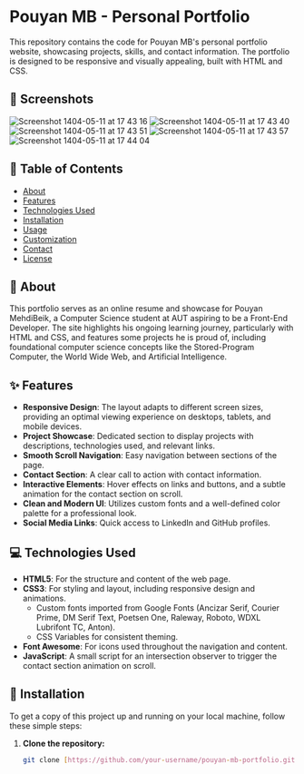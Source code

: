 # Pouyan MB - Personal Portfolio

This repository contains the code for Pouyan MB's personal portfolio website, showcasing projects, skills, and contact information. The portfolio is designed to be responsive and visually appealing, built with HTML and CSS.

## 📸 Screenshots
![Screenshot 1404-05-11 at 17 43 16](https://github.com/user-attachments/assets/a45c227b-5d6e-40f8-bbc9-dd74075ebcc8)
![Screenshot 1404-05-11 at 17 43 40](https://github.com/user-attachments/assets/0f082f92-086f-4ab1-a4ff-cbed6ec9b53e)
![Screenshot 1404-05-11 at 17 43 51](https://github.com/user-attachments/assets/cb29582a-299f-4221-98cd-63a10182b5cf)
![Screenshot 1404-05-11 at 17 43 57](https://github.com/user-attachments/assets/d63ed80c-16ff-4593-805e-e0c7fe176657)
![Screenshot 1404-05-11 at 17 44 04](https://github.com/user-attachments/assets/4b50aba1-9d2c-4f32-a2b9-18f0c967f35a)

## 📖 Table of Contents

- [About](#about)
- [Features](#features)
- [Technologies Used](#technologies-used)
- [Installation](#installation)
- [Usage](#usage)
- [Customization](#customization)
- [Contact](#contact)
- [License](#license)

## 🌟 About

This portfolio serves as an online resume and showcase for Pouyan MehdiBeik, a Computer Science student at AUT aspiring to be a Front-End Developer. The site highlights his ongoing learning journey, particularly with HTML and CSS, and features some projects he is proud of, including foundational computer science concepts like the Stored-Program Computer, the World Wide Web, and Artificial Intelligence.

## ✨ Features

- **Responsive Design**: The layout adapts to different screen sizes, providing an optimal viewing experience on desktops, tablets, and mobile devices.
- **Project Showcase**: Dedicated section to display projects with descriptions, technologies used, and relevant links.
- **Smooth Scroll Navigation**: Easy navigation between sections of the page.
- **Contact Section**: A clear call to action with contact information.
- **Interactive Elements**: Hover effects on links and buttons, and a subtle animation for the contact section on scroll.
- **Clean and Modern UI**: Utilizes custom fonts and a well-defined color palette for a professional look.
- **Social Media Links**: Quick access to LinkedIn and GitHub profiles.

## 💻 Technologies Used

- **HTML5**: For the structure and content of the web page.
- **CSS3**: For styling and layout, including responsive design and animations.
    - Custom fonts imported from Google Fonts (Ancizar Serif, Courier Prime, DM Serif Text, Poetsen One, Raleway, Roboto, WDXL Lubrifont TC, Anton).
    - CSS Variables for consistent theming.
- **Font Awesome**: For icons used throughout the navigation and content.
- **JavaScript**: A small script for an intersection observer to trigger the contact section animation on scroll.

## 🚀 Installation

To get a copy of this project up and running on your local machine, follow these simple steps:

1. **Clone the repository:**
   ```bash
   git clone [https://github.com/your-username/pouyan-mb-portfolio.git](https://github.com/your-username/pouyan-mb-portfolio.git)
